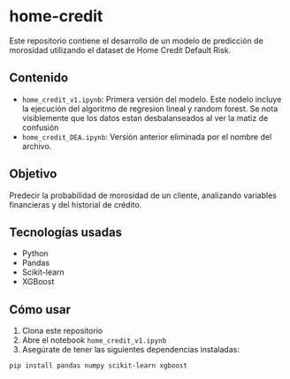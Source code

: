 # home-credit

Este repositorio contiene el desarrollo de un modelo de predicción de morosidad utilizando el dataset de Home Credit Default Risk.

## Contenido
- `home_credit_v1.ipynb`: Primera versión del modelo. Este nodelo incluye la ejecución del algoritmo de regresion lineal y random forest. Se nota visiblemente que los datos estan desbalanseados al ver la matiz de confusión
- `home_credit_DEA.ipynb`: Versión anterior eliminada por el nombre del archivo.
  
## Objetivo
Predecir la probabilidad de morosidad de un cliente, analizando variables financieras y del historial de crédito.

## Tecnologías usadas
- Python
- Pandas
- Scikit-learn
- XGBoost

## Cómo usar
1. Clona este repositorio
2. Abre el notebook `home_credit_v1.ipynb`
3. Asegúrate de tener las siguientes dependencias instaladas:

```bash
pip install pandas numpy scikit-learn xgboost
